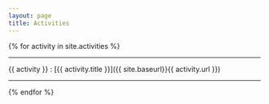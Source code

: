 ```yaml
---
layout: page
title: Activities
---
```


{% for activity in site.activities %}
<hr>
{{ activity }}
: [{{ activity.title }}]({{ site.baseurl}}{{ activity.url }})
<hr>
{% endfor %}
